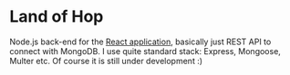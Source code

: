 # Land of Hop

Node.js back-end for the [React application](https://github.com/tomekrozalski/landofhop), basically just REST API to connect with MongoDB. I use quite standard stack: Express, Mongoose, Multer etc. Of course it is still under development :)
